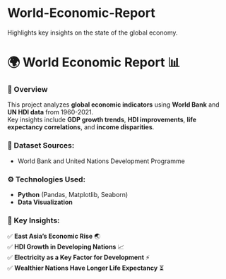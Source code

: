 # World-Economic-Report
Highlights key insights on the state of the global economy.
# 🌍 World Economic Report 📊

### 📌 Overview
This project analyzes **global economic indicators** using **World Bank** and **UN HDI data** from 1960-2021.  
Key insights include **GDP growth trends**, **HDI improvements**, **life expectancy correlations**, and **income disparities**.

### 📂 Dataset Sources:
- World Bank and United Nations Development Programme

### ⚙️ Technologies Used:
- **Python** (Pandas, Matplotlib, Seaborn)
- **Data Visualization**
  
### 📌 Key Insights:
✅ **East Asia’s Economic Rise** 🌏  
✅ **HDI Growth in Developing Nations** 📈  
✅ **Electricity as a Key Factor for Development** ⚡  
✅ **Wealthier Nations Have Longer Life Expectancy** ⏳ 

